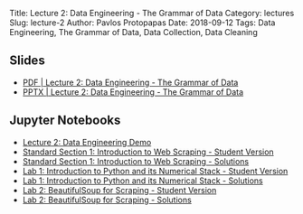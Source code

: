 Title: Lecture 2: Data Engineering - The Grammar of Data
Category: lectures
Slug: lecture-2
Author: Pavlos Protopapas
Date: 2018-09-12
Tags: Data Engineering, The Grammar of Data, Data Collection, Data Cleaning


## Slides

- [PDF | Lecture 2: Data Engineering - The Grammar of Data]({attach}presentation/lecture2.pdf)
- [PPTX | Lecture 2: Data Engineering - The Grammar of Data]({attach}presentation/lecture2.pptx)


## Jupyter Notebooks

- [Lecture 2: Data Engineering Demo]({filename}notes/grammarofdata.ipynb)
- [Standard Section 1: Introduction to Web Scraping - Student Version]({filename}../../sections/section1/notebook/section_1_student.ipynb) 
- [Standard Section 1:  Introduction to Web Scraping - Solutions]({filename}../../sections/section1/notebook/solutions/section_1_solutions.ipynb)
- [Lab 1: Introduction to Python and its Numerical Stack - Student Version]({filename}../../labs/lab1/notebook/lab1.ipynb)
- [Lab 1: Introduction to Python and its Numerical Stack - Solutions]({filename}../../labs/lab1/notebook/solutions/lab1_solutions.ipynb)
- [Lab 2: BeautifulSoup for Scraping - Student Version]({filename}../../labs/lab2/notebook/lab2_scraping.ipynb)
- [Lab 2: BeautifulSoup for Scraping - Solutions]({filename}../../labs/lab2/notebook/solutions/lab2_scraping_solutions.ipynb)
